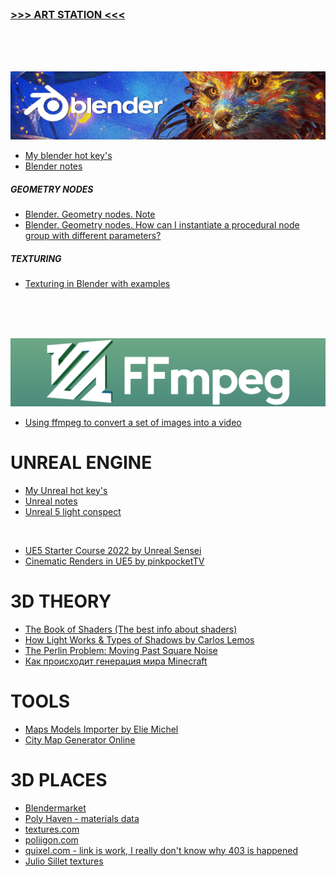 <br>

### [>>> ART STATION <<<](https://www.artstation.com/nalegke)

<br>
<br>
<br>

![](https://github.com/AazQsc/cg-synopsis/blob/main/blender.jpg)
- [My blender hot key's](https://github.com/AazQsc/cg-synopsis/blob/main/blender/hot-keys)
- [Blender notes](https://github.com/AazQsc/cg-synopsis/blob/main/blender/triks)
##### GEOMETRY NODES
- [Blender. Geometry nodes. Note](https://github.com/AazQsc/cg-synopsis/blob/main/blender/nodes/nodes.md)
- [Blender. Geometry nodes. How can I instantiate a procedural node group with different parameters?](https://blender.stackexchange.com/questions/274485/how-can-i-instantiate-a-procedural-node-group-with-different-parameters)
##### TEXTURING
- [Texturing in Blender with examples](https://github.com/AazQsc/cg-synopsis/blob/main/blender/textures/basics-realistic-texturing.md)

<br>
<br>
<br>

![](https://github.com/AazQsc/cg-synopsis/blob/main/FFmpeg.png) 
- [Using ffmpeg to convert a set of images into a video](https://hamelot.io/visualization/using-ffmpeg-to-convert-a-set-of-images-into-a-video/)



# UNREAL ENGINE
- [My Unreal hot key's](https://github.com/AazQsc/cg-synopsis/blob/main/unreal5/hot-keys)
- [Unreal notes](https://github.com/AazQsc/cg-synopsis/blob/main/unreal5/notes.md)
- [Unreal 5 light conspect](https://github.com/AazQsc/cg-synopsis/blob/main/unreal5/light)

<br>

- [UE5 Starter Course 2022 by Unreal Sensei](https://youtu.be/k-zMkzmduqI)
- [Cinematic Renders in UE5 by pinkpocketTV](https://youtu.be/GHFq4Dj7sVs)



# 3D THEORY
- [The Book of Shaders (The best info about shaders)](https://thebookofshaders.com/)
- [How Light Works & Types of Shadows by Carlos Lemos](https://80.lv/articles/tutorial-how-light-works-types-of-shadows/)
- [The Perlin Problem: Moving Past Square Noise](https://noiseposti.ng/posts/2022-01-16-The-Perlin-Problem-Moving-Past-Square-Noise.html)
- [Как происходит генерация мира Minecraft](https://habr.com/ru/post/673268/)



# TOOLS
- [Maps Models Importer by Elie Michel](https://github.com/eliemichel/MapsModelsImporter)
- [City Map Generator Online](https://maps.probabletrain.com/#/)



# 3D PLACES
- [Blendermarket](https://blendermarket.com/)
- [Poly Haven - materials data](https://polyhaven.com/)
- [textures.com](https://www.textures.com/)
- [poliigon.com](https://www.poliigon.com/)
- [quixel.com - link is work, I really don't know why 403 is happened](https://quixel.com/megascans/home)
- [Julio Sillet textures](https://juliosillet.gumroad.com/)



